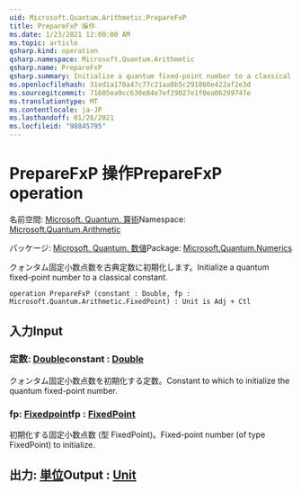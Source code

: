```yaml
---
uid: Microsoft.Quantum.Arithmetic.PrepareFxP
title: PrepareFxP 操作
ms.date: 1/23/2021 12:00:00 AM
ms.topic: article
qsharp.kind: operation
qsharp.namespace: Microsoft.Quantum.Arithmetic
qsharp.name: PrepareFxP
qsharp.summary: Initialize a quantum fixed-point number to a classical constant.
ms.openlocfilehash: 31ed1a170a47c77c21aa8b5c291860e422af2e3d
ms.sourcegitcommit: 71605ea9cc630e84e7ef29027e1f0ea06299747e
ms.translationtype: MT
ms.contentlocale: ja-JP
ms.lasthandoff: 01/26/2021
ms.locfileid: "98845795"
---
```

# <a name="preparefxp-operation"></a><span data-ttu-id="0e3c0-102">PrepareFxP 操作</span><span class="sxs-lookup"><span data-stu-id="0e3c0-102">PrepareFxP operation</span></span>

<span data-ttu-id="0e3c0-103">名前空間: [Microsoft. Quantum. 算術](xref:Microsoft.Quantum.Arithmetic)</span><span class="sxs-lookup"><span data-stu-id="0e3c0-103">Namespace: [Microsoft.Quantum.Arithmetic](xref:Microsoft.Quantum.Arithmetic)</span></span>

<span data-ttu-id="0e3c0-104">パッケージ: [Microsoft. Quantum. 数値](https://nuget.org/packages/Microsoft.Quantum.Numerics)</span><span class="sxs-lookup"><span data-stu-id="0e3c0-104">Package: [Microsoft.Quantum.Numerics](https://nuget.org/packages/Microsoft.Quantum.Numerics)</span></span>


<span data-ttu-id="0e3c0-105">クォンタム固定小数点数を古典定数に初期化します。</span><span class="sxs-lookup"><span data-stu-id="0e3c0-105">Initialize a quantum fixed-point number to a classical constant.</span></span>

```qsharp
operation PrepareFxP (constant : Double, fp : Microsoft.Quantum.Arithmetic.FixedPoint) : Unit is Adj + Ctl
```


## <a name="input"></a><span data-ttu-id="0e3c0-106">入力</span><span class="sxs-lookup"><span data-stu-id="0e3c0-106">Input</span></span>

### <a name="constant--double"></a><span data-ttu-id="0e3c0-107">定数: [Double](xref:microsoft.quantum.lang-ref.double)</span><span class="sxs-lookup"><span data-stu-id="0e3c0-107">constant : [Double](xref:microsoft.quantum.lang-ref.double)</span></span>

<span data-ttu-id="0e3c0-108">クォンタム固定小数点数を初期化する定数。</span><span class="sxs-lookup"><span data-stu-id="0e3c0-108">Constant to which to initialize the quantum fixed-point number.</span></span>


### <a name="fp--fixedpoint"></a><span data-ttu-id="0e3c0-109">fp: [Fixedpoint](xref:Microsoft.Quantum.Arithmetic.FixedPoint)</span><span class="sxs-lookup"><span data-stu-id="0e3c0-109">fp : [FixedPoint](xref:Microsoft.Quantum.Arithmetic.FixedPoint)</span></span>

<span data-ttu-id="0e3c0-110">初期化する固定小数点数 (型 FixedPoint)。</span><span class="sxs-lookup"><span data-stu-id="0e3c0-110">Fixed-point number (of type FixedPoint) to initialize.</span></span>



## <a name="output--unit"></a><span data-ttu-id="0e3c0-111">出力: [単位](xref:microsoft.quantum.lang-ref.unit)</span><span class="sxs-lookup"><span data-stu-id="0e3c0-111">Output : [Unit](xref:microsoft.quantum.lang-ref.unit)</span></span>


